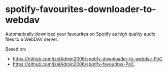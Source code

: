 # spotify-favourites-downloader-to-webdav

Automatically download your favourites on Spotify as high quality audio files to a WebDAV server.

Based on:
- https://github.com/jzelAdmin2006/spotify-downloader-to-webdav-PoC
- https://github.com/jzelAdmin2006/spotify-favourites-PoC
